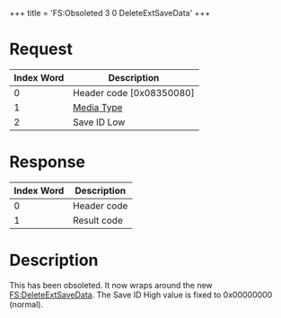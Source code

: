 +++
title = 'FS:Obsoleted 3 0 DeleteExtSaveData'
+++

# Request

| Index Word | Description                                            |
|------------|--------------------------------------------------------|
| 0          | Header code \[0x08350080\]                             |
| 1          | [Media Type](Filesystem_services#mediatype "wikilink") |
| 2          | Save ID Low                                            |

# Response

| Index Word | Description |
|------------|-------------|
| 0          | Header code |
| 1          | Result code |

# Description

This has been obsoleted. It now wraps around the new
[FS:DeleteExtSaveData](FS:DeleteExtSaveData "wikilink"). The Save ID
High value is fixed to 0x00000000 (normal).
